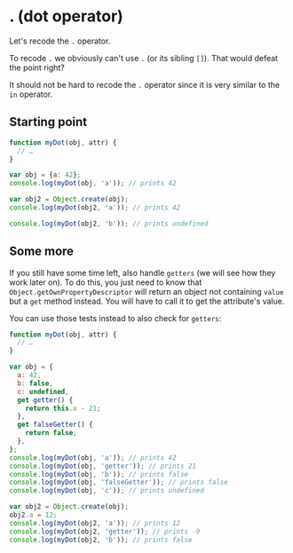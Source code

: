 # . (dot operator)

Let's recode the `.` operator.

To recode `.` we obviously can't use `.` (or its sibling `[]`). That would defeat the point right?

It should not be hard to recode the `.` operator since it is very similar to the `in` operator.

## Starting point

```js
function myDot(obj, attr) {
  // …
}

var obj = {a: 42};
console.log(myDot(obj, 'a')); // prints 42

var obj2 = Object.create(obj);
console.log(myDot(obj2, 'a')); // prints 42

console.log(myDot(obj2, 'b')); // prints undefined
```

## Some more

If you still have some time left, also handle `getters` (we will see how they work later on). To do this, you just need to know that `Object.getOwnPropertyDescriptor` will return an object not containing `value` but a `get` method instead. You will have to call it to get the attribute's value.

You can use those tests instead to also check for `getters`:

```js
function myDot(obj, attr) {
  // …
}

var obj = {
  a: 42,
  b: false,
  c: undefined,
  get getter() {
    return this.a - 21;
  },
  get falseGetter() {
    return false;
  },
};
console.log(myDot(obj, 'a')); // prints 42
console.log(myDot(obj, 'getter')); // prints 21
console.log(myDot(obj, 'b')); // prints false
console.log(myDot(obj, 'falseGetter')); // prints false
console.log(myDot(obj, 'c')); // prints undefined

var obj2 = Object.create(obj);
obj2.a = 12;
console.log(myDot(obj2, 'a')); // prints 12
console.log(myDot(obj2, 'getter')); // prints -9
console.log(myDot(obj2, 'b')); // prints false
```
